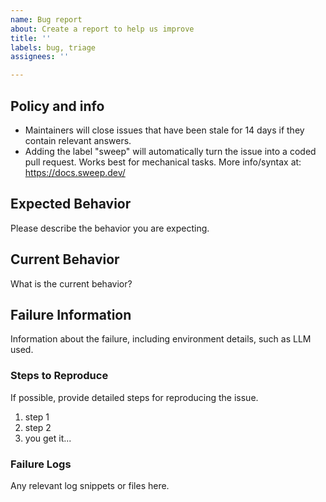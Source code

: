 ```yaml
---
name: Bug report
about: Create a report to help us improve
title: ''
labels: bug, triage
assignees: ''

---
```


## Policy and info
 - Maintainers will close issues that have been stale for 14 days if they contain relevant answers.
 - Adding the label "sweep" will automatically turn the issue into a coded pull request. Works best for mechanical tasks. More info/syntax at: https://docs.sweep.dev/

## Expected Behavior

Please describe the behavior you are expecting.

## Current Behavior

What is the current behavior?

## Failure Information

Information about the failure, including environment details, such as LLM used.

### Steps to Reproduce

If possible, provide detailed steps for reproducing the issue.

1. step 1
2. step 2
3. you get it...

### Failure Logs

Any relevant log snippets or files here.

